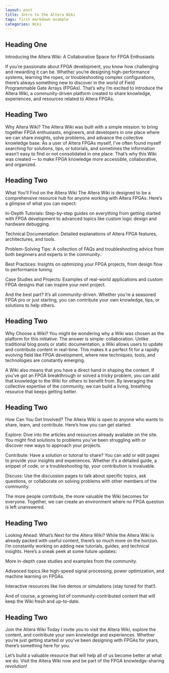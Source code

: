 ```yaml
---
layout: post
title: Intro to the Altera Wiki
tags: first markdown example
categories: Wiki
---
```


## Heading One
Introducing the Altera Wiki: A Collaborative Space for FPGA Enthusiasts

If you’re passionate about FPGA development, you know how challenging and rewarding it can be. Whether you’re designing high-performance systems, learning the ropes, or troubleshooting complex configurations, there’s always something new to discover in the world of Field Programmable Gate Arrays (FPGAs). That’s why I’m excited to introduce the Altera Wiki, a community-driven platform created to share knowledge, experiences, and resources related to Altera FPGAs.

## Heading Two 
Why Altera Wiki?
The Altera Wiki was built with a simple mission: to bring together FPGA enthusiasts, engineers, and developers in one place where we can share insights, solve problems, and advance the collective knowledge base. As a user of Altera FPGAs myself, I’ve often found myself searching for solutions, tips, or tutorials, and sometimes the information wasn’t easy to find or not consolidated in one place. That’s why this Wiki was created — to make FPGA knowledge more accessible, collaborative, and organized.

## Heading Two 
What You’ll Find on the Altera Wiki
The Altera Wiki is designed to be a comprehensive resource hub for anyone working with Altera FPGAs. Here’s a glimpse of what you can expect:

In-Depth Tutorials: Step-by-step guides on everything from getting started with FPGA development to advanced topics like custom logic design and hardware debugging.

Technical Documentation: Detailed explanations of Altera FPGA features, architectures, and tools.

Problem-Solving Tips: A collection of FAQs and troubleshooting advice from both beginners and experts in the community.

Best Practices: Insights on optimizing your FPGA projects, from design flow to performance tuning.

Case Studies and Projects: Examples of real-world applications and custom FPGA designs that can inspire your next project.

And the best part? It’s all community-driven. Whether you’re a seasoned FPGA pro or just starting, you can contribute your own knowledge, tips, or solutions to help others.

## Heading Two 
Why Choose a Wiki?
You might be wondering why a Wiki was chosen as the platform for this initiative. The answer is simple: collaboration. Unlike traditional blog posts or static documentation, a Wiki allows users to update and contribute content in real-time. This makes it a perfect fit for a rapidly evolving field like FPGA development, where new techniques, tools, and technologies are constantly emerging.

A Wiki also means that you have a direct hand in shaping the content. If you’ve got an FPGA breakthrough or solved a tricky problem, you can add that knowledge to the Wiki for others to benefit from. By leveraging the collective expertise of the community, we can build a living, breathing resource that keeps getting better.

## Heading Two 
How Can You Get Involved?
The Altera Wiki is open to anyone who wants to share, learn, and contribute. Here’s how you can get started:

Explore: Dive into the articles and resources already available on the site. You might find solutions to problems you’ve been struggling with or discover new ways to approach your projects.

Contribute: Have a solution or tutorial to share? You can add or edit pages to provide your insights and experiences. Whether it’s a detailed guide, a snippet of code, or a troubleshooting tip, your contribution is invaluable.

Discuss: Use the discussion pages to talk about specific topics, ask questions, or collaborate on solving problems with other members of the community.

The more people contribute, the more valuable the Wiki becomes for everyone. Together, we can create an environment where no FPGA question is left unanswered.

## Heading Two 
Looking Ahead: What’s Next for the Altera Wiki?
While the Altera Wiki is already packed with useful content, there’s so much more on the horizon. I’m constantly working on adding new tutorials, guides, and technical insights. Here’s a sneak peek at some future updates:

More in-depth case studies and examples from the community.

Advanced topics like high-speed signal processing, power optimization, and machine learning on FPGAs.

Interactive resources like live demos or simulations (stay tuned for that!).

And of course, a growing list of community-contributed content that will keep the Wiki fresh and up-to-date.

## Heading Two 
Join the Altera Wiki Today
I invite you to visit the Altera Wiki, explore the content, and contribute your own knowledge and experiences. Whether you’re just getting started or you’ve been designing with FPGAs for years, there’s something here for you.

Let’s build a valuable resource that will help all of us become better at what we do. Visit the Altera Wiki now and be part of the FPGA knowledge-sharing revolution!
